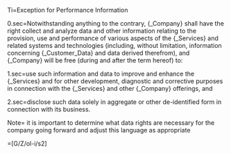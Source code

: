 Ti=Exception for Performance Information

0.sec=Notwithstanding anything to the contrary, {_Company} shall have the right collect and analyze data and other information relating to the provision, use and performance of various aspects of the {_Services} and related systems and technologies (including, without limitation, information concerning {_Customer_Data} and data derived therefrom), and  {_Company} will be free (during and after the term hereof) to:

1.sec=use such information and data to improve and enhance the {_Services} and for other development, diagnostic and corrective purposes in connection with the {_Services} and other {_Company} offerings, and 

2.sec=disclose such data solely in aggregate or other de-identified form in connection with its business.

Note= it is important to determine what data rights are necessary for the company going forward and adjust this language as appropriate

=[G/Z/ol-i/s2]
